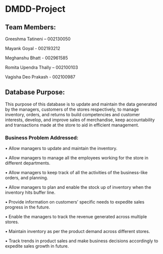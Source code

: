 # DMDD-Project

## Team Members:

Greeshma Tatineni – 002130050

Mayank Goyal - 002193212

Meghanshu Bhatt - 002961585

Romita Upendra Thally – 002100103

Vagisha Deo Prakash - 002100987


## Database Purpose:

This purpose of this database is to update and maintain the data generated by the managers, customers of the stores respectively, to manage inventory, orders, and returns to build competencies and customer interests, develop, and improve sales of merchandise, keep accountability and transactions made at the store to aid in efficient management.


### Business Problem Addressed:

•	Allow managers to update and maintain the inventory.

•	Allow managers to manage all the employees working for the store in different departments.

•	Allow managers to keep track of all the activities of the business-like orders, and planning.

•	Allow managers to plan and enable the stock up of inventory when the inventory hits buffer line.

•	Provide information on customers’ specific needs to expedite sales progress in the future.

• Enable the managers to track the revenue generated across multiple stores.

•	Maintain inventory as per the product demand across different stores. 

•	Track trends in product sales and make business decisions accordingly to expedite sales growth in future.




